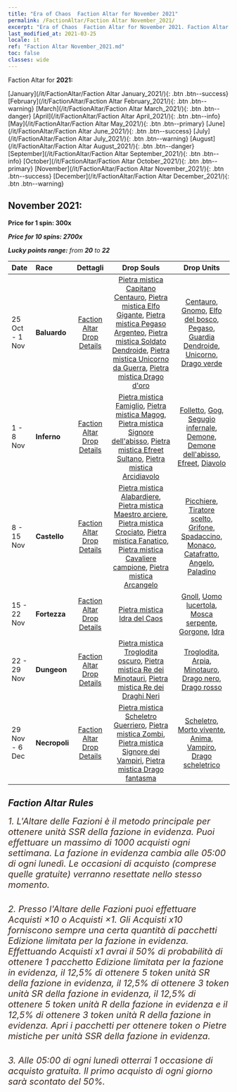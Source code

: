 ```yaml
---
title: "Era of Chaos  Faction Altar for November 2021"
permalink: /FactionAltar/Faction Altar November_2021/
excerpt: "Era of Chaos  Faction Altar for November 2021. Faction Altar is the primary method for obtaining SSR units from the popular faction. Limited to 1,000 purchases each week. The popular faction changes at 05:00 every Monday. Purchase attempts and free purchase attempts will also reset then."
last_modified_at: 2021-03-25
locale: it
ref: "Faction Altar November_2021.md"
toc: false
classes: wide
---
```


  Faction Altar for **2021:**

  [January](/it/FactionAltar/Faction Altar January_2021/){: .btn .btn--success} [February](/it/FactionAltar/Faction Altar February_2021/){: .btn .btn--warning} [March](/it/FactionAltar/Faction Altar March_2021/){: .btn .btn--danger} [April](/it/FactionAltar/Faction Altar April_2021/){: .btn .btn--info} [May](/it/FactionAltar/Faction Altar May_2021/){: .btn .btn--primary} [June](/it/FactionAltar/Faction Altar June_2021/){: .btn .btn--success} [July](/it/FactionAltar/Faction Altar July_2021/){: .btn .btn--warning} [August](/it/FactionAltar/Faction Altar August_2021/){: .btn .btn--danger} [September](/it/FactionAltar/Faction Altar September_2021/){: .btn .btn--info} [October](/it/FactionAltar/Faction Altar October_2021/){: .btn .btn--primary} [November](/it/FactionAltar/Faction Altar November_2021/){: .btn .btn--success} [December](/it/FactionAltar/Faction Altar December_2021/){: .btn .btn--warning} 

## November 2021:

  **Price for 1 spin: 300x** <i class="fas fa-gem"/>

  **Price for 10 spins: 2700x** <i class="fas fa-gem"/>

  **Lucky points range:** from **20** to **22**

  |    Date    |  Race  |  Dettagli  |   Drop Souls   | Drop Units |
  |:-----------|:-------|:---------:|:--------------:|:----------:|
  | 25 Oct - 1 Nov | **Baluardo** | [Faction Altar Drop Details](/it/FactionAltar/DROP_102/) | [Pietra mistica Capitano Centauro](/it/Items/unt_290/), [Pietra mistica Elfo Gigante](/it/Items/unt_291/), [Pietra mistica Pegaso Argenteo](/it/Items/unt_292/), [Pietra mistica Soldato Dendroide](/it/Items/unt_293/), [Pietra mistica Unicorno da Guerra](/it/Items/unt_294/), [Pietra mistica Drago d'oro](/it/Items/unt_295/) | [Centauro](/it/Items/unt_199/), [Gnomo](/it/Items/unt_200/), [Elfo del bosco](/it/Items/unt_201/), [Pegaso](/it/Items/unt_202/), [Guardia Dendroide](/it/Items/unt_203/), [Unicorno](/it/Items/unt_204/), [Drago verde](/it/Items/unt_205/) | 
  | 1 - 8 Nov | **Inferno** | [Faction Altar Drop Details](/it/FactionAltar/DROP_105/) | [Pietra mistica Famiglio](/it/Items/unt_313/), [Pietra mistica Magog](/it/Items/unt_314/), [Pietra mistica Signore dell'abisso](/it/Items/unt_316/), [Pietra mistica Efreet Sultano](/it/Items/unt_317/), [Pietra mistica Arcidiavolo](/it/Items/unt_318/) | [Folletto](/it/Items/unt_226/), [Gog](/it/Items/unt_227/), [Segugio infernale](/it/Items/unt_228/), [Demone](/it/Items/unt_229/), [Demone dell'abisso](/it/Items/unt_230/), [Efreet](/it/Items/unt_231/), [Diavolo](/it/Items/unt_232/) | 
  | 8 - 15 Nov | **Castello** | [Faction Altar Drop Details](/it/FactionAltar/DROP_101/) | [Pietra mistica Alabardiere](/it/Items/unt_282/), [Pietra mistica Maestro arciere](/it/Items/unt_283/), [Pietra mistica Crociato](/it/Items/unt_285/), [Pietra mistica Fanatico](/it/Items/unt_286/), [Pietra mistica Cavaliere campione](/it/Items/unt_287/), [Pietra mistica Arcangelo](/it/Items/unt_288/) | [Picchiere](/it/Items/unt_190/), [Tiratore scelto](/it/Items/unt_191/), [Grifone](/it/Items/unt_192/), [Spadaccino](/it/Items/unt_193/), [Monaco](/it/Items/unt_194/), [Catafratto](/it/Items/unt_195/), [Angelo](/it/Items/unt_196/), [Paladino](/it/Items/unt_197/) | 
  | 15 - 22 Nov | **Fortezza** | [Faction Altar Drop Details](/it/FactionAltar/DROP_108/) | [Pietra mistica Idra del Caos](/it/Items/unt_341/) | [Gnoll](/it/Items/unt_253/), [Uomo lucertola](/it/Items/unt_254/), [Mosca serpente](/it/Items/unt_255/), [Gorgone](/it/Items/unt_257/), [Idra](/it/Items/unt_259/) | 
  | 22 - 29 Nov | **Dungeon** | [Faction Altar Drop Details](/it/FactionAltar/DROP_107/) | [Pietra mistica Troglodita oscuro](/it/Items/unt_328/), [Pietra mistica Re dei Minotauri](/it/Items/unt_332/), [Pietra mistica Re dei Draghi Neri](/it/Items/unt_334/) | [Troglodita](/it/Items/unt_244/), [Arpia](/it/Items/unt_245/), [Minotauro](/it/Items/unt_248/), [Drago nero](/it/Items/unt_250/), [Drago rosso](/it/Items/unt_251/) | 
  | 29 Nov - 6 Dec | **Necropoli** | [Faction Altar Drop Details](/it/FactionAltar/DROP_104/) | [Pietra mistica Scheletro Guerriero](/it/Items/unt_297/), [Pietra mistica Zombi](/it/Items/unt_298/), [Pietra mistica Signore dei Vampiri](/it/Items/unt_300/), [Pietra mistica Drago fantasma](/it/Items/unt_303/) | [Scheletro](/it/Items/unt_208/), [Morto vivente](/it/Items/unt_209/), [Anima](/it/Items/unt_210/), [Vampiro](/it/Items/unt_211/), [Drago scheletrico](/it/Items/unt_214/) | 




## Faction Altar Rules

  <span style="color: #3c2a1e;font-size:20px">1. L'Altare delle Fazioni è il metodo principale per ottenere unità SSR della fazione in evidenza. Puoi effettuare un massimo di 1000 acquisti ogni settimana. La fazione in evidenza cambia alle 05:00 di ogni lunedì. Le occasioni di acquisto (comprese quelle gratuite) verranno resettate nello stesso momento.</span><br/>

<br/>  <span style="color: #3c2a1e;font-size:20px">2. Presso l'Altare delle Fazioni puoi effettuare Acquisti ×10 o Acquisti ×1. Gli Acquisti x10 forniscono sempre una certa quantità di pacchetti Edizione limitata per la fazione in evidenza. Effettuando Acquisti x1 avrai il 50% di probabilità di ottenere 1 pacchetto Edizione limitata per la fazione in evidenza, il 12,5% di ottenere 5 token unità SR della fazione in evidenza, il 12,5% di ottenere 3 token unità SR della fazione in evidenza, il 12,5% di ottenere 5 token unità R della fazione in evidenza e il 12,5% di ottenere 3 token unità R della fazione in evidenza. Apri i pacchetti per ottenere token o Pietre mistiche per unità SSR della fazione in evidenza.</span>

<br/>  <span style="color: #3c2a1e;font-size:20px">3. Alle 05:00 di ogni lunedì otterrai 1 occasione di acquisto gratuita. Il primo acquisto di ogni giorno sarà scontato del 50%.</span><br/>

<br/>